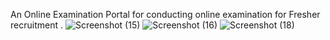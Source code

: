 An Online Examination Portal for conducting online examination for Fresher recruitment .
![Screenshot (15)](https://user-images.githubusercontent.com/48875236/79815379-3fff7880-839e-11ea-9adc-85db2f2b370e.png)
![Screenshot (16)](https://user-images.githubusercontent.com/48875236/79815383-4392ff80-839e-11ea-94a8-c03107090014.png)
![Screenshot (18)](https://user-images.githubusercontent.com/48875236/79815396-4ee62b00-839e-11ea-9018-b16f7dc83567.png)
